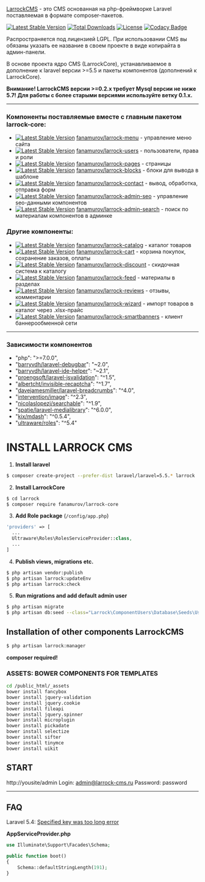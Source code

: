 

[LarrockCMS](https://github.com/Fanamurov/larrock-core) - это CMS основанная на php-фреймворке Laravel поставляемая в формате composer-пакетов.

[![Latest Stable Version](https://poser.pugx.org/fanamurov/larrock-core/v/stable)](https://packagist.org/packages/fanamurov/larrock-core) [![Total Downloads](https://poser.pugx.org/fanamurov/larrock-core/downloads)](https://packagist.org/packages/fanamurov/larrock-core) [![License](https://poser.pugx.org/fanamurov/larrock-core/license)](https://packagist.org/packages/fanamurov/larrock-core) [![Codacy Badge](https://api.codacy.com/project/badge/Grade/1a0fb19f2e024607a1d40260c8baa5e7)](https://www.codacy.com/app/Fanamurov/larrock-core?utm_source=github.com&amp;utm_medium=referral&amp;utm_content=Fanamurov/larrock-core&amp;utm_campaign=Badge_Grade)

Распространяется под лицензией LGPL. При использовании CMS вы обязаны указать ее название в своем проекте в виде копирайта в админ-панели.

В основе проекта ядро CMS (LarrockCore), устанавливаемое в дополнение к laravel версии >=5.5 и пакеты компонентов (дополнений к LarrockCore).

**Внимание! LarrockCMS версии >=0.2.x требует Mysql версии не ниже 5.7! Для работы с более старыми версиями используйте ветку 0.1.x.**

***

### Компоненты поставляемые вместе с главным пакетом larrock-core:

* [![Latest Stable Version](https://poser.pugx.org/fanamurov/larrock-menu/v/stable)](https://packagist.org/packages/fanamurov/larrock-menu) [fanamurov/larrock-menu](https://github.com/Fanamurov/larrock-menu) - управление меню сайта
* [![Latest Stable Version](https://poser.pugx.org/fanamurov/larrock-users/v/stable)](https://packagist.org/packages/fanamurov/larrock-users) [fanamurov/larrock-users](https://github.com/Fanamurov/larrock-users) - пользователи, права и роли
* [![Latest Stable Version](https://poser.pugx.org/fanamurov/larrock-pages/v/stable)](https://packagist.org/packages/fanamurov/larrock-pages) [fanamurov/larrock-pages](https://github.com/Fanamurov/larrock-pages) - страницы
* [![Latest Stable Version](https://poser.pugx.org/fanamurov/larrock-blocks/v/stable)](https://packagist.org/packages/fanamurov/larrock-blocks) [fanamurov/larrock-blocks](https://github.com/Fanamurov/larrock-blocks) - блоки для вывода в шаблоне
* [![Latest Stable Version](https://poser.pugx.org/fanamurov/larrock-contact/v/stable)](https://packagist.org/packages/fanamurov/larrock-contact) [fanamurov/larrock-contact](https://github.com/Fanamurov/larrock-contact) - вывод, обработка, отправка форм
* [![Latest Stable Version](https://poser.pugx.org/fanamurov/larrock-admin-seo/v/stable)](https://packagist.org/packages/fanamurov/larrock-admin-seo) [fanamurov/larrock-admin-seo](https://github.com/Fanamurov/larrock-admin-seo) - управление seo-данными компонентов
* [![Latest Stable Version](https://poser.pugx.org/fanamurov/larrock-admin-search/v/stable)](https://packagist.org/packages/fanamurov/larrock-core) [fanamurov/larrock-admin-search](https://github.com/Fanamurov/larrock-admin-search) - поиск по материалам компонентов в админке

### Другие компоненты:

* [![Latest Stable Version](https://poser.pugx.org/fanamurov/larrock-catalog/v/stable)](https://packagist.org/packages/fanamurov/larrock-catalog) [fanamurov/larrock-catalog](https://github.com/Fanamurov/larrock-catalog) - каталог товаров
* [![Latest Stable Version](https://poser.pugx.org/fanamurov/larrock-cart/v/stable)](https://packagist.org/packages/fanamurov/larrock-cart) [fanamurov/larrock-cart](https://github.com/Fanamurov/larrock-cart) - корзина покупок, сохранение заказов, оплаты
* [![Latest Stable Version](https://poser.pugx.org/fanamurov/larrock-discount/v/stable)](https://packagist.org/packages/fanamurov/larrock-discount) [fanamurov/larrock-discount](https://github.com/Fanamurov/larrock-discount) - скидочная система к каталогу
* [![Latest Stable Version](https://poser.pugx.org/fanamurov/larrock-feed/v/stable)](https://packagist.org/packages/fanamurov/larrock-feed) [fanamurov/larrock-feed](https://github.com/Fanamurov/larrock-feed) - материалы в разделах
* [![Latest Stable Version](https://poser.pugx.org/fanamurov/larrock-reviews/v/stable)](https://packagist.org/packages/fanamurov/larrock-reviews) [fanamurov/larrock-reviews](https://github.com/Fanamurov/larrock-reviews) - отзывы, комментарии
* [![Latest Stable Version](https://poser.pugx.org/fanamurov/larrock-wizard/v/stable)](https://packagist.org/packages/fanamurov/larrock-wizard) [fanamurov/larrock-wizard](https://github.com/Fanamurov/larrock-wizard) - импорт товаров в каталог через .xlsx-прайс
* [![Latest Stable Version](https://poser.pugx.org/fanamurov/larrock-smartbanners/v/stable)](https://packagist.org/packages/fanamurov/larrock-smartbanners) [fanamurov/larrock-smartbanners](https://github.com/Fanamurov/larrock-smartbanners) - клиент баннерообменной сети


***

### Зависимости компонентов
- "php": ">=7.0.0",
- "[barryvdh/laravel-debugbar](https://github.com/barryvdh/laravel-debugbar)": "~2.0",
- "[barryvdh/laravel-ide-helper](https://github.com/barryvdh/laravel-ide-helper)": "~2.1",
- "[proengsoft/laravel-jsvalidation](https://github.com/proengsoft/laravel-jsvalidation)": "^1.5",
- "[albertcht/invisible-recaptcha](https://github.com/albertcht/invisible-recaptcha)": "^1.7",
- "[davejamesmiller/laravel-breadcrumbs](https://github.com/davejamesmiller/laravel-breadcrumbs)": "^4.0",
- "[intervention/image](https://github.com/Intervention/image)": "^2.3",
- "[nicolaslopezj/searchable](https://github.com/nicolaslopezj/searchable)": "^1.9",
- "[spatie/laravel-medialibrary](https://github.com/spatie/laravel-medialibrary)": "^6.0.0",
- "[kix/mdash](https://github.com/kix/mdash-bundle)": "^0.5.4",
- "[ultraware/roles](https://github.com/ultraware/roles)": "^5.4"



# INSTALL LARROCK CMS

1. **Install laravel**
  ```sh
  $ composer create-project --prefer-dist laravel/laravel=5.5.* larrock
  ```

2. **Install LarrockСore**
  ```sh
  $ cd larrock
  $ composer require fanamurov/larrock-core
  ```

3. **Add Role package** (```/config/app.php```)
  ```php
  'providers' => [
    ...
    Ultraware\Roles\RolesServiceProvider::class,
    ...
  ]
  ```

4. **Publish views, migrations etc.**
  ```sh
  $ php artisan vendor:publish
  $ php artisan larrock:updateEnv
  $ php artisan larrock:check
  ```
  
5. **Run migrations and add default admin user**
  ```sh
  $ php artisan migrate
  $ php artisan db:seed --class="Larrock\ComponentUsers\Database\Seeds\UsersTableSeeder"
  ```


## Installation of other components LarrockCMS 
  ```sh
  $ php artisan larrock:manager
  ```
  **composer required!**
  
### ASSETS: BOWER COMPONENTS FOR TEMPLATES
```sh
cd /public_html/_assets
bower install fancybox
bower install jquery-validation
bower install jquery.cookie
bower install fileapi
bower install jquery.spinner
bower install microplugin
bower install pickadate
bower install selectize
bower install sifter
bower install tinymce
bower install uikit
```

## START
http://yousite/admin
Login: admin@larrock-cms.ru
Password: password


----------


## FAQ
Laravel 5.4: [Specified key was too long error](https://laravel-news.com/laravel-5-4-key-too-long-error)

  **AppServiceProvider.php**
  
  ```php
  use Illuminate\Support\Facades\Schema;
  
  public function boot()
  {
      Schema::defaultStringLength(191);
  }
  ```